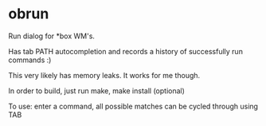 obrun
=====

Run dialog for *box WM's. 

Has tab PATH autocompletion and records a history of successfully run commands :)

This very likely has memory leaks. It works for me though.

In order to build, just run make, make install (optional)

To use: enter a command, all possible matches can be cycled through using TAB
